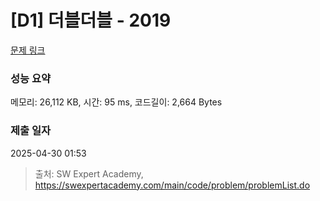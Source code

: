 # [D1] 더블더블 - 2019 

[문제 링크](https://swexpertacademy.com/main/code/problem/problemDetail.do?contestProbId=AV5QDEX6AqwDFAUq) 

### 성능 요약

메모리: 26,112 KB, 시간: 95 ms, 코드길이: 2,664 Bytes

### 제출 일자

2025-04-30 01:53



> 출처: SW Expert Academy, https://swexpertacademy.com/main/code/problem/problemList.do